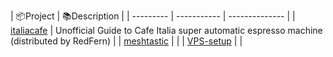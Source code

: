 

| 📦Project    | 📚Description |
| --------- | ----------- | -------------- |
| [italiacafe](https://github.com/RandomBits-top/italiacafe) | Unofficial Guide to Cafe Italia super automatic espresso machine (distributed by RedFern) |
| [meshtastic](https://github.com/RandomBits-top/meshtastic) |   |
| [VPS-setup](https://github.com/RandomBits-top/VPS-setup) |   |


